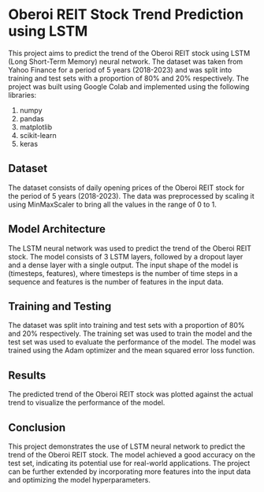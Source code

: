 # Oberoi REIT Stock Trend Prediction using LSTM

This project aims to predict the trend of the Oberoi REIT stock using LSTM (Long Short-Term Memory) neural network. The dataset was taken from Yahoo Finance for a period of 5 years (2018-2023) and was split into training and test sets with a proportion of 80% and 20% respectively. The project was built using Google Colab and implemented using the following libraries:

1) numpy
2) pandas
3) matplotlib
4) scikit-learn
5) keras

## Dataset

The dataset consists of daily opening prices of the Oberoi REIT stock for the period of 5 years (2018-2023). The data was preprocessed by scaling it using MinMaxScaler to bring all the values in the range of 0 to 1.

## Model Architecture
The LSTM neural network was used to predict the trend of the Oberoi REIT stock. The model consists of 3 LSTM layers, followed by a dropout layer and a dense layer with a single output. The input shape of the model is (timesteps, features), where timesteps is the number of time steps in a sequence and features is the number of features in the input data.

## Training and Testing
The dataset was split into training and test sets with a proportion of 80% and 20% respectively. The training set was used to train the model and the test set was used to evaluate the performance of the model. The model was trained using the Adam optimizer and the mean squared error loss function.

## Results
The predicted trend of the Oberoi REIT stock was plotted against the actual trend to visualize the performance of the model.

## Conclusion
This project demonstrates the use of LSTM neural network to predict the trend of the Oberoi REIT stock. The model achieved a good accuracy on the test set, indicating its potential use for real-world applications. The project can be further extended by incorporating more features into the input data and optimizing the model hyperparameters.
